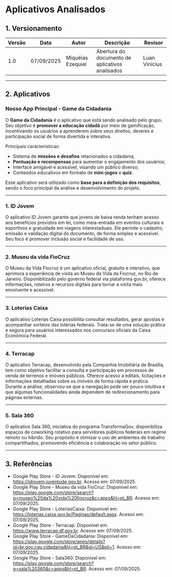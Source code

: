 # Aplicativos Analisados

## 1. Versionamento

| Versão | Data       | Autor               | Descrição                                    | Revisor |
|--------|------------|---------------------|----------------------------------------------|---------|
| 1.0    | 07/09/2025 | Miquéias Ezequiel   | Abertura do documento de aplicativos analisados | Luan Vinícius|

---

## 2. Aplicativos

### **Nosso App Principal - Game da Cidadania**
O **Game da Cidadania** é o aplicativo que está sendo analisado pelo grupo.  
Seu objetivo é **promover a educação cidadã** por meio de gamificação, incentivando os usuários a aprenderem sobre seus direitos, deveres e participação social de forma divertida e interativa.

Principais características:
- Sistema de **missões e desafios** relacionados a cidadania;
- **Pontuação e recompensas** para aumentar o engajamento dos usuários;
- Interface amigável e acessível, visando um público diverso;
- Conteúdos educativos em formato de **mini-jogos** e **quiz**.

Esse aplicativo será utilizado como **base para a definição dos requisitos**, sendo o foco principal da análise e desenvolvimento do projeto.

---

### 1. ID Jovem  
O aplicativo ID Jovem garante que jovens de baixa renda tenham acesso aos benefícios previstos em lei, como meia-entrada em eventos culturais e esportivos e gratuidade em viagens interestaduais.
Ele permite o cadastro, emissão e validação digital do documento, de forma simples e acessível.
Seu foco é promover inclusão social e facilidade de uso.

---

### 2. Museu da vida FioCruz  
O Museu da Vida Fiocruz é um aplicativo oficial, gratuito e interativo, que aprimora a experiência de visita ao Museu da Vida da Fiocruz, no Rio de Janeiro.
Disponibilizado pelo governo federal via plataforma gov.br, oferece informações, roteiros e recursos digitais para tornar a visita mais envolvente e acessível.

---

### 3. Loterias Caixa  
O aplicativo Loterias Caixa possibilita consultar resultados, gerar apostas e acompanhar sorteios das loterias federais.
Trata-se de uma solução prática e segura para usuários interessados nos concursos oficiais da Caixa Econômica Federal.

---

### 4. Terracap  
O aplicativo Terracap, desenvolvido pela Companhia Imobiliária de Brasília, tem como objetivo facilitar a consulta e participação em processos de venda de terrenos e imóveis públicos.
Oferece acesso a editais, licitações e informações detalhadas sobre os imóveis de forma rápida e prática.
Durante a análise, observou-se que a navegação pode ser pouco intuitiva e que algumas funcionalidades ainda dependem de redirecionamento para páginas externas.

---

### 5. Sala 360  
O aplicativo Sala 360, iniciativa do programa TransformaGov, disponibiliza espaços de coworking rotativo para servidores públicos federais em regime remoto ou híbrido.
Seu propósito é otimizar o uso de ambientes de trabalho compartilhados, promovendo eficiência e colaboração no setor público.

---

## 3. Referências

- Google Play Store - ID Jovem: Disponível em: <https://idjovem.juventude.gov.br>. Acesso em: 07/09/2025.  
- Google Play Store - Museu da vida FioCruz: Disponível em: <https://play.google.com/store/search?q=museo%20da%20vida%20fiocruz&c=apps&hl=pt_BR>. Acesso em: 07/09/2025.  
- Google Play Store - LoteriasCaixa: Disponível em: <https://loterias.caixa.gov.br/Paginas/default.aspx>. Acesso em: 07/09/2025.  
- Google Play Store - Terracap: Disponível em: <https://www.terracap.df.gov.br>. Acesso em: 07/09/2025.  
- Google Play Store - GameDaCidadania: Disponível em: <https://play.google.com/store/apps/details?id=br.gov.cgu.cidadania&hl=pt_BR&gl=US&pli=1>. Acesso em: 07/09/2025.  
- Google Play Store - Sala360: Disponível em: <https://play.google.com/store/search?q=sala%20360&c=apps&hl=pt_BR>. Acesso em: 07/09/2025.
